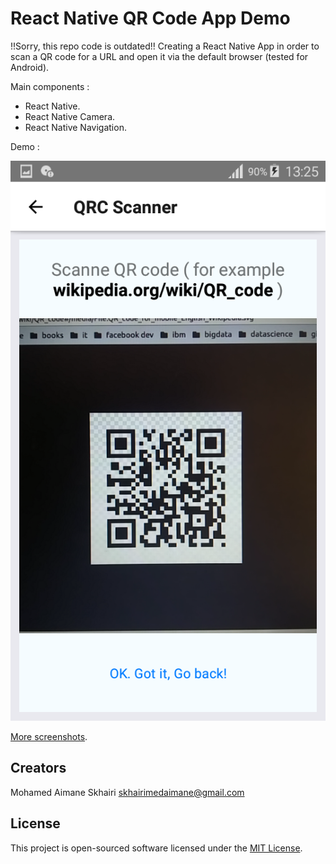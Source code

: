 # React Native QR Code App Demo

!!Sorry, this repo code is outdated!!
Creating a React Native App in order to scan a QR code for a URL and open it via the default browser (tested for Android).

Main components :

- React Native.
- React Native Camera.
- React Native Navigation.

Demo :

![demo1](./screenshots/Screenshot_2018-08-16-13-25-28.png)

[More screenshots](/screenshots).

## Creators

  Mohamed Aimane Skhairi
  skhairimedaimane@gmail.com

## License

This project is open-sourced software licensed under the [MIT License](https://opensource.org/licenses/MIT).
